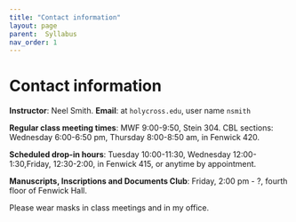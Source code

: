 ```yaml
---
title: "Contact information"
layout: page
parent:  Syllabus
nav_order: 1
---
```


# Contact information

**Instructor**: Neel Smith.  **Email**: at `holycross.edu`, user name `nsmith`

**Regular class meeting times**:  MWF 9:00-9:50, Stein 304.  CBL sections: Wednesday  6:00-6:50 pm, Thursday 8:00-8:50 am, in Fenwick 420. 

**Scheduled drop-in hours**:  Tuesday 10:00-11:30, Wednesday 12:00-1:30,Friday, 12:30-2:00, in Fenwick 415, or anytime by appointment.

**Manuscripts, Inscriptions and Documents Club**:  Friday, 2:00 pm - ?, fourth floor of Fenwick Hall.

Please wear masks in class meetings and in my office.
